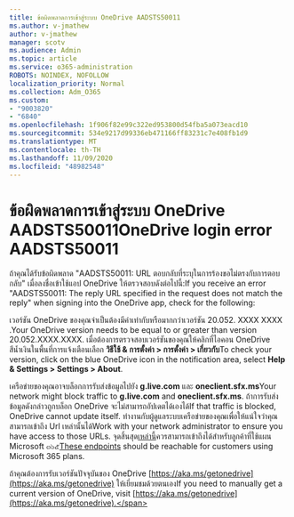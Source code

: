 ```yaml
---
title: ข้อผิดพลาดการเข้าสู่ระบบ OneDrive AADSTS50011
ms.author: v-jmathew
author: v-jmathew
manager: scotv
ms.audience: Admin
ms.topic: article
ms.service: o365-administration
ROBOTS: NOINDEX, NOFOLLOW
localization_priority: Normal
ms.collection: Adm_O365
ms.custom:
- "9003820"
- "6840"
ms.openlocfilehash: 1f906f82e99c322ed953800d54fba5a073eacd10
ms.sourcegitcommit: 534e9217d99336eb471166ff83231c7e408fb1d9
ms.translationtype: MT
ms.contentlocale: th-TH
ms.lasthandoff: 11/09/2020
ms.locfileid: "48982548"
---
```

# <a name="onedrive-login-error-aadsts50011"></a><span data-ttu-id="684a3-102">ข้อผิดพลาดการเข้าสู่ระบบ OneDrive AADSTS50011</span><span class="sxs-lookup"><span data-stu-id="684a3-102">OneDrive login error AADSTS50011</span></span>

<span data-ttu-id="684a3-103">ถ้าคุณได้รับข้อผิดพลาด "AADSTS50011: URL ตอบกลับที่ระบุในการร้องขอไม่ตรงกับการตอบกลับ" เมื่อลงชื่อเข้าใช้แอป OneDrive ให้ตรวจสอบดังต่อไปนี้:</span><span class="sxs-lookup"><span data-stu-id="684a3-103">If you receive an error "AADSTS50011: The reply URL specified in the request does not match the reply" when signing into the OneDrive app, check for the following:</span></span>

<span data-ttu-id="684a3-104">เวอร์ชัน OneDrive ของคุณจำเป็นต้องมีค่าเท่ากับหรือมากกว่าเวอร์ชัน 20.052. XXXX XXXX .</span><span class="sxs-lookup"><span data-stu-id="684a3-104">Your OneDrive version needs to be equal to or greater than version 20.052.XXXX.XXXX.</span></span> <span data-ttu-id="684a3-105">เมื่อต้องการตรวจสอบเวอร์ชันของคุณให้คลิกที่ไอคอน OneDrive สีน้ำเงินในพื้นที่การแจ้งเตือนเลือก **วิธีใช้ & การตั้งค่า > การตั้งค่า > เกี่ยวกับ**</span><span class="sxs-lookup"><span data-stu-id="684a3-105">To check your version, click on the blue OneDrive icon in the notification area, select **Help & Settings > Settings > About**.</span></span>

<span data-ttu-id="684a3-106">เครือข่ายของคุณอาจบล็อกการรับส่งข้อมูลไปยัง **g.live.com** และ **oneclient.sfx.ms**</span><span class="sxs-lookup"><span data-stu-id="684a3-106">Your network might block traffic to **g.live.com** and **oneclient.sfx.ms**.</span></span> <span data-ttu-id="684a3-107">ถ้าการรับส่งข้อมูลดังกล่าวถูกบล็อก OneDrive จะไม่สามารถอัปเดตได้เองได้</span><span class="sxs-lookup"><span data-stu-id="684a3-107">If that traffic is blocked, OneDrive cannot update itself.</span></span> <span data-ttu-id="684a3-108">ทำงานกับผู้ดูแลระบบเครือข่ายของคุณเพื่อให้แน่ใจว่าคุณสามารถเข้าถึง Url เหล่านั้นได้</span><span class="sxs-lookup"><span data-stu-id="684a3-108">Work with your network administrator to ensure you have access to those URLs.</span></span> <span data-ttu-id="684a3-109">จุดสิ้นสุด[เหล่านี้](https://docs.microsoft.com/microsoft-365/enterprise/urls-and-ip-address-ranges?view=o365-worldwide)ควรสามารถเข้าถึงได้สำหรับลูกค้าที่ใช้แผน Microsoft ๓๖๕</span><span class="sxs-lookup"><span data-stu-id="684a3-109">[These endpoints](https://docs.microsoft.com/microsoft-365/enterprise/urls-and-ip-address-ranges?view=o365-worldwide) should be reachable for customers using Microsoft 365 plans.</span></span>

<span data-ttu-id="684a3-110">ถ้าคุณต้องการรับเวอร์ชันปัจจุบันของ OneDrive [https://aka.ms/getonedrive](https://aka.ms/getonedrive) ให้เยี่ยมชมด้วยตนเอง</span><span class="sxs-lookup"><span data-stu-id="684a3-110">If you need to manually get a current version of OneDrive, visit [https://aka.ms/getonedrive](https://aka.ms/getonedrive).</span></span>
